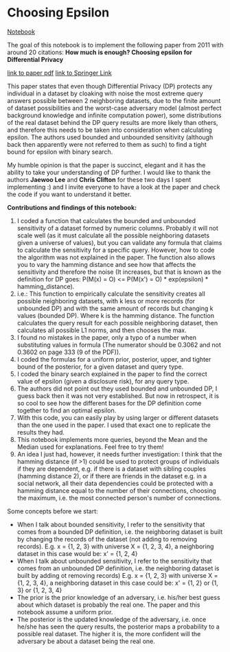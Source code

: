 # Choosing Epsilon

[Notebook](https://github.com/gonzalo-munillag/Blog/blob/main/Extant_Papers_Implementations/A_method_to_choose_epsilon/How_much_is_enough_Calculating_An_Optimal_Epsilon.ipynb)

The goal of this notebook is to implement the following paper from 2011 with around 20 citations: **How much is enough? Choosing epsilon for Differential Privacy**

[link to paper pdf](https://git.gnunet.org/bibliography.git/plain/docs/Choosing-%CE%B5-2011Lee.pdf)
[link to Springer Link](https://link.springer.com/chapter/10.1007/978-3-642-24861-0_22)

This paper states that even though Differential Privacy (DP) protects any individual in a dataset by cloaking with noise the most extreme query answers possible between 2 neighboring datasets, due to the finite amount of dataset possibilities and the worst-case adversary model (almost perfect background knowledge and infinite computation power), some distributions of the real dataset behind the DP query results are more likely than others, and therefore this needs to be taken into consideration when calculating epsilon. The authors used bounded and unbounded sensitivity (although back then apparently were not referred to them as such) to find a tight bound for epsilon with binary search.

My humble opinion is that the paper is succinct, elegant and it has the ability to take your understanding of DP further. I would like to thank the authors **Jaewoo Lee** and **Chris Clifton** for these two days I spent implementing :) and I invite everyone to have a look at the paper and check the code if you want to understand it better.

**Contributions and findings of this notebook:**
	
1. I coded a function that calculates the bounded and unbounded sensitivity of a dataset formed by numeric columns. Probably it will not scale well (as it must calculate all the possible neighboring datasets given a universe of values), but you can validate any formula that claims to calculate the sensitivity for a specific query. However, how to code the algorithm was not explained in the paper. The function also allows you to vary the hamming distance and see how that affects the sensitivity and therefore the noise (It increases, but that is known as the definition for DP goes: P(M(x) = O) <= P(M(x') = O) * exp(epsilon) * hamming_distance).
2. i.e.: This function to empirically calculate the sensitivity creates all possible neighboring datasets, with k less or more records (for unbounded DP) and with the same amount of records but changing k values (bounded DP). Where k is the hamming distance. The function calculates the query result for each possible neighboring dataset, then calculates all possible L1 norms, and then chooses the max.
3. I found no mistakes in the paper, only a typo of a number when substituting values in formula (The numerator should be 0.3062 and not 0.3602 on page 333 (9 of the PDF)). 
4. I coded the formulas for a uniform prior, posterior, upper, and tighter bound of the posterior, for a given dataset and query type.
5. I coded the binary search explained in the paper to find the correct value of epsilon (given a disclosure risk), for any query type.
6. The authors did not point out they used bounded and unbounded DP, I guess back then it was not very established. But now in retrospect, it is so cool to see how the different bases for the DP definition come together to find an optimal epsilon. 
7. With this code, you can easily play by using larger or different datasets than the one used in the paper. I used that exact one to replicate the results they had. 
8. This notebook implements more queries, beyond the Mean and the Median used for explanations. Feel free to try them!
9. An idea I just had, however, it needs further investigation: I think that the hamming distance (if >1) could be used to protect groups of individuals if they are dependent, e.g. if there is a dataset with sibling couples (hamming distance 2), or if there are friends in the dataset e.g. in a social network, all their data dependencies could be protected with a hamming distance equal to the number of their connections, choosing the maximum, i.e. the most connected person's number of connections.
  
  Some concepts before we start:

- When I talk about bounded sensitivity, I refer to the sensitivity that comes from a bounded DP definition, i.e. the neighboring dataset is built by changing the records of the dataset (not adding to removing records). E.g. x = {1, 2, 3} with universe X = {1, 2, 3, 4}, a neighboring dataset in this case would be: x' = {1, 2, 4}
-  When I talk about unbounded sensitivity, I refer to the sensitivity that comes from an unbounded DP definition, i.e. the neighboring dataset is built by adding ot removing records) E.g. x = {1, 2, 3} with universe X = {1, 2, 3, 4}, a neighboring dataset in this case could be: x' = {1, 2} or {1, 3} or {1, 2, 3, 4}
- The prior is the prior knowledge of an adversary, i.e. his/her best guess about which dataset is probably the real one. The paper and this notebook assume a uniform prior.
- The posterior is the updated knowledge of the adversary, i.e. once he/she has seen the query results,  the posterior maps a probability to a possible real dataset. The higher it is, the more confident will the adversary be about a dataset being the real one.

